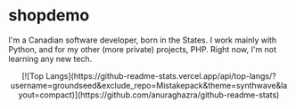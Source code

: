# shopdemo
I'm a Canadian software developer, born in the States. I work mainly with Python, and for my other (more private) projects, PHP. Right now, I'm not learning any new tech.  
<center>
  [![Top Langs](https://github-readme-stats.vercel.app/api/top-langs/?username=groundseed&exclude_repo=Mistakepack&theme=synthwave&layout=compact)](https://github.com/anuraghazra/github-readme-stats)
</center>
